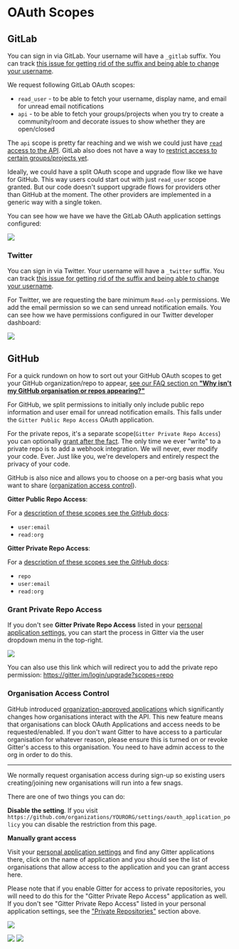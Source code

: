 # OAuth Scopes

## GitLab

You can sign in via GitLab. Your username will have a `_gitlab` suffix. You can track [this issue for getting rid of the suffix and being able to change your username](https://gitlab.com/gitlab-org/gitter/webapp/-/issues/1851).

We request following GitLab OAuth scopes:

- `read_user` - to be able to fetch your username, display name, and email for unread email notifications
- `api` - to be able to fetch your groups/projects when you try to create a community/room and decorate issues to show whether they are open/closed

The `api` scope is pretty far reaching and we wish we could just have [`read` access to the API](https://gitlab.com/gitlab-org/gitlab/-/issues/21909). GitLab also does not have a way to [restrict access to certain groups/projects yet](https://gitlab.com/gitlab-org/gitlab/issues/22115).

Ideally, we could have a split OAuth scope and upgrade flow like we have for GitHub. This way users could start out with just `read_user` scope granted. But our code doesn't support upgrade flows for providers other than GitHub at the moment. The other providers are implemented in a generic way with a single token.

You can see how we have we have the GitLab OAuth application settings configured:

![](https://i.imgur.com/G9n4LOs.png)


### Twitter

You can sign in via Twitter. Your username will have a `_twitter` suffix. You can track [this issue for getting rid of the suffix and being able to change your username](https://gitlab.com/gitlab-org/gitter/webapp/-/issues/1851).

For Twitter, we are requesting the bare minimum `Read-only` permissions. We add the email permission so we can send unread notification emails. You can see how we have permissions configured in our Twitter developer dashboard:

![](https://i.imgur.com/RjOO5eu.png)


## GitHub

For a quick rundown on how to sort out your GitHub OAuth scopes to get your GitHub organization/repo to appear, [see our FAQ section on **"Why isn't my GitHub organisation or repos appearing?"**](./faq.md#why-isnt-my-github-organisation-or-repos-appearing)

For GitHub, we split permissions to initially only include public repo information and user email for unread notification emails. This falls under the `Gitter Public Repo Access` OAuth application.

For the private repos, it's a separate scope(`Gitter Private Repo Access`) you can optionally [grant after the fact](#grant-private-repo-access). The only time we ever "write" to a private repo is to add a webhook integration. We will never, ever modify your code. Ever. Just like you, we're developers and entirely respect the privacy of your code.

GitHub is also nice and allows you to choose on a per-org basis what you want to share ([organization access control](https://help.github.com/en/github/setting-up-and-managing-organizations-and-teams/approving-oauth-apps-for-your-organization)).


**Gitter Public Repo Access**:

For a [description of these scopes see the GitHub docs](https://developer.github.com/apps/building-oauth-apps/understanding-scopes-for-oauth-apps/):

 - `user:email`
 - `read:org`

**Gitter Private Repo Access**:

For a [description of these scopes see the GitHub docs](https://developer.github.com/apps/building-oauth-apps/understanding-scopes-for-oauth-apps/):

 - `repo`
 - `user:email`
 - `read:org`


### Grant Private Repo Access

If you don't see **Gitter Private Repo Access** listed in your [personal application settings](https://github.com/settings/applications), you can start the process in Gitter via the user dropdown menu in the top-right.

![](https://i.imgur.com/hn4dRO1.png)

You can also use this link which will redirect you to add the private repo permission: https://gitter.im/login/upgrade?scopes=repo


### Organisation Access Control

GitHub introduced [organization-approved applications](https://blog.github.com/2015-01-19-organization-approved-applications/) which significantly changes how organisations interact with the API. This new feature means that organisations can block OAuth Applications and access needs to be requested/enabled. If you don't want Gitter to have access to a particular organisation for whatever reason, please ensure this is turned on or revoke Gitter's access to this organisation. You need to have admin access to the org in order to do this.

---

We normally request organisation access during sign-up so existing users creating/joining new organisations will run into a few snags.

There are one of two things you can do:

**Disable the setting**. If you visit `https://github.com/organizations/YOURORG/settings/oauth_application_policy` you can disable the restriction from this page.

**Manually grant access**

Visit your [personal application settings](https://github.com/settings/applications) and find any Gitter applications there, click on the name of application and you should see the list of organisations that allow access to the application and you can grant access here.

Please note that if you enable Gitter for access to private repositories, you will need to do this for the "Gitter Private Repo Access" application as well. If you don't see "Gitter Private Repo Access" listed in your personal application settings, see the ["Private Repositories"](#private-repositories) section above.

![](https://i.imgur.com/9GtNmUP.png)

![](https://i.imgur.com/HpCotUq.png) ![](https://i.imgur.com/Ljlb4nf.png)
